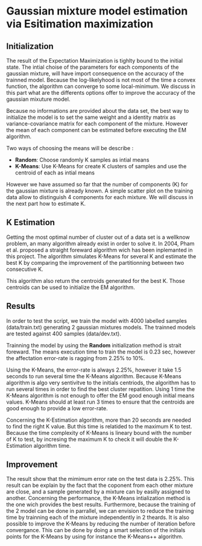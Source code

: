 # Gaussian mixture model estimation via Esitimation maximization

## Initialization

The result of the Expectation Maximization is tighlty bound to the initial state. The intial choise of the parameters for each components of the gaussian mixture, will have import consequence on the accuracy of the trainned model. Because the log-likelyhood is not most of the time a convex function, the algorithm can converge to some local-minimum. We discuss in this part what are the differents options offer to improve the accuracy of the gaussian mixuture model.

Because no informations are provided about the data set, the best way to initialize the model is to set the same weight and a identity matrix as variance-covariance matrix for each component of the mixture.
However the mean of each component can be estimated before executing the EM algorithm.

Two ways of choosing the means will be describe :
* **Random**: Choose randomly K samples as intial means
* **K-Means**: Use K-Means for create K clusters of samples and use the centroid of each as intial means

However we have assumed so far that the number of components (K) for the gaussian mixture is already known. A simple scatter plot on the training data allow to distinguish 4 components for each mixture. We will discuss in the next part how to estimate K.

## K Estimation

Getting the most optimal number of cluster out of a data set is a wellknow problem, an many algorithm already exist in order to solve it. In 2004, Pham et al. proposed a straight foreward algorithm wich has been inplemanted in this project. The algorithm simulates K-Means for several K and estimate the best K by comparing the improvement of the partitionning between two consecutive K.

This algorithm also return the centroids generated for the best K. Those centroids can be used to initialize the EM algorithm.

## Results

In order to test the script, we train the model with 4000 labelled samples (data/train.txt) generating 2 gaussian mixtures models. The trainned models are tested against 400 samples (data/dev.txt).

Trainning the model by using the **Random** initialization method is strait foreward. The means execution time to train the model is 0.23 sec, however the affectation error-rate is ragging from 2.25% to 10%.

Using the K-Means, the error-rate is always 2.25%, however it take 1.5 seconds to run several time the K-Means algorithm. Because K-Means algorithm is algo very sentivitve to the initials centriods, the algorithm has to run several times in order to find the best cluster repatition. Using 1 time the K-Means algorithm is not enough to offer the EM good enough initial means values. K-Means should at least run 3 times to ensure that the centroids are good enough to provide a low error-rate.

Concerning the K-Estimation algorithm, more than 20 seconds are needed to find the right K value. But this time is relatided to the maximum K to test. Because the time complexity of K-Means is lineary bound with the number of K to test, by incresing the maximum K to check it will double the K-Estimation algorithm time.

## Improvement

The result show that the mimimum error rate on the test data is 2.25%. This result can be explain by the fact that the coponent from each other mixture are close, and a sample generated by a mixture can by easilly assigned to another.
Concerning the performance, the K-Means intialization method is the one wich provides the best results. Furthermore, because the training of the 2 model can be done in parrallel, we can envision to reduce the training time by trainning each of the mixture independently in 2 theards. It is also possible to improve the K-Means by reducing the number of iteration before convergance. This can be done by doing a smart selection of the initials points for the K-Means by using for instance the K-Means++ algorithm.
